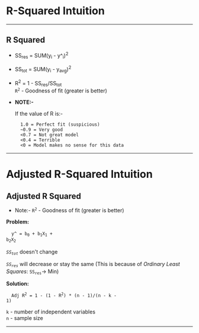 # R-Squared Intuition
<hr>

## R Squared

* SS<sub>res</sub> = SUM(y<sub>i</sub> - y^<sub>i</sub>)<sup>2</sup>

* SS<sub>tot</sub> = SUM(y<sub>i</sub> - y<sub>avg</sub>)<sup>2</sup>

* R<sup>2</sup> = 1 - SS<sub>res</sub>/SS<sub>tot</sub><br><code>R<sup>2</sup></code> - Goodness of fit (greater is better)

* **NOTE:-**

    If the value of R is:-
    
        1.0 = Perfect fit (suspicious)
        ~0.9 = Very good
        <0.7 = Not great model
        <0.4 = Terrible
        <0 = Model makes no sense for this data
<hr>

# Adjusted R-Squared Intuition
## Adjusted R Squared

* Note:- <code>R<sup>2</sup></code> - Goodness of fit (greater is better)

**Problem:**

&emsp;<code>y^ = b<sub>0</sub> + b<sub>1</sub>X<sub>1</sub> + b<sub>2</sub>X<sub>2</sub></code>

*<code>SS<sub>tot</sub></code>* doesn't change

*<code>SS<sub>res</sub></code>* will decrease or stay the same (This is because of *Ordinary Least Squares*: <code>SS<sub>res</sub></code>-> Min)

**Solution:**

&emsp;<code>Adj R<sup>2</sup> = 1 - (1 - R<sup>2</sup>) * (n - 1)/(n - k - 1)</code>

`k` - number of independent variables<br>
`n` - sample size
<hr>